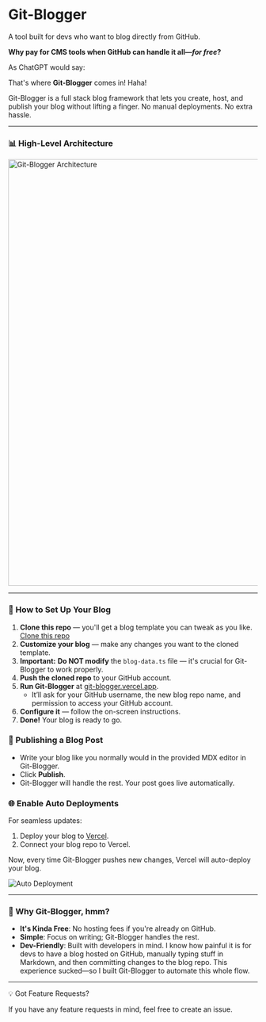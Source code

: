 # Git-Blogger

A tool built for devs who want to blog directly from GitHub.

**Why pay for CMS tools when GitHub can handle it all—_for free_?**

As ChatGPT would say:

That's where **Git-Blogger** comes in! Haha!

Git-Blogger is a full stack blog framework that lets you create, host, and publish your blog without lifting a finger. No manual deployments. No extra hassle.

---

### 📊 High-Level Architecture

<img width="861" alt="Git-Blogger Architecture" src="https://github.com/user-attachments/assets/14c4b8e8-7961-4299-8c50-23751364a084" />

---

### 🚀 How to Set Up Your Blog

1. **Clone this repo** — you'll get a blog template you can tweak as you like. [Clone this repo](https://github.com/CrackedResearcher/sleek-blog-template)
2. **Customize your blog** — make any changes you want to the cloned template.
3. **Important:** **Do NOT modify** the `blog-data.ts` file — it's crucial for Git-Blogger to work properly.
4. **Push the cloned repo** to your GitHub account.
5. **Run Git-Blogger** at [git-blogger.vercel.app](https://git-blogger.vercel.app).
   - It’ll ask for your GitHub username, the new blog repo name, and permission to access your GitHub account.
6. **Configure it** — follow the on-screen instructions.
7. **Done!** Your blog is ready to go.


### 📖 Publishing a Blog Post

- Write your blog like you normally would in the provided MDX editor in Git-Blogger.
- Click **Publish**.
- Git-Blogger will handle the rest. Your post goes live automatically.

### 🌐 Enable Auto Deployments

For seamless updates:

1. Deploy your blog to [Vercel](https://vercel.com).
2. Connect your blog repo to Vercel.

Now, every time Git-Blogger pushes new changes, Vercel will auto-deploy your blog.

![Auto Deployment](https://github.com/user-attachments/assets/74c0a1f3-fc04-4f5f-85d7-04c178bdb42e)

---

### 🌟 Why Git-Blogger, hmm?

- **It's Kinda Free**: No hosting fees if you're already on GitHub.
- **Simple**: Focus on writing; Git-Blogger handles the rest.
- **Dev-Friendly**: Built with developers in mind. I know how painful it is for devs to have a blog hosted on GitHub, manually typing stuff in Markdown, and then committing changes to the blog repo. This experience sucked—so I built Git-Blogger to automate this whole flow.

---

💡 Got Feature Requests?

If you have any feature requests in mind, feel free to create an issue.




